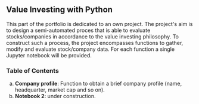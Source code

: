 ## Value Investing with Python

This part of the portfolio is dedicated to an own project. The project's aim is to design a semi-automated proces that is able to evaluate stocks/companies in accordance to the value investing philosophy. To construct such a process, the project encompasses functions to gather, modify and evaluate stock/company data. For each function a single Jupyter notebook will be provided.

### Table of Contents

<ol type="a">
  <li><strong>Company profile</strong>: Function to obtain a brief company profile (name, headquarter, market cap and so on).</li>
  <li><strong>Notebook 2</strong>: under construction.</li>
</ol>
